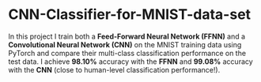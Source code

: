 # CNN-Classifier-for-MNIST-data-set

In this project I train both a **Feed-Forward Neural Network (FFNN)** and a **Convolutional Neural Network (CNN)** on the MNIST training data using PyTorch and compare their multi-class classification performance on the test data. I achieve **98.10%** accuracy with the **FFNN** and **99.08%** accuracy with the **CNN** (close to human-level classification performance!).  
